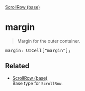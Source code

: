 [ScrollRow (base)](ScrollRow_base.md)

# margin

> Margin for the outer container.

<pre class="docgen_signature">margin: UICell[&quot;margin&quot;];</pre>

## Related

- [<!--{ref:type}-->ScrollRow (base)](ScrollRow_base.md) \
    Base type for `ScrollRow`.
